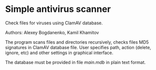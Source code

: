 # Simple antivirus scanner
Check files for viruses using ClamAV database.

Authors: Alexey Bogdanenko, Kamil Khamitov

The program scans files and directories recursively, checks files MD5 signatures
in ClamAV database file. User specifies path, action (delete, ignore, etc) and
other settings in graphical interface.

The database must be provided in file *main.mdb* in plain text format.
